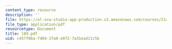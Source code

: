 ```yaml
---
content_type: resource
description: ''
file: https://ol-ocw-studio-app-production.s3.amazonaws.com/courses/21a-212-myth-ritual-and-symbolism-spring-2004/c457f86af4041fa8e0727a31ead11c5b_l89.pdf
file_type: application/pdf
resourcetype: Document
title: l89.pdf
uid: c457f86a-f404-1fa8-e072-7a31ead11c5b
---
```

